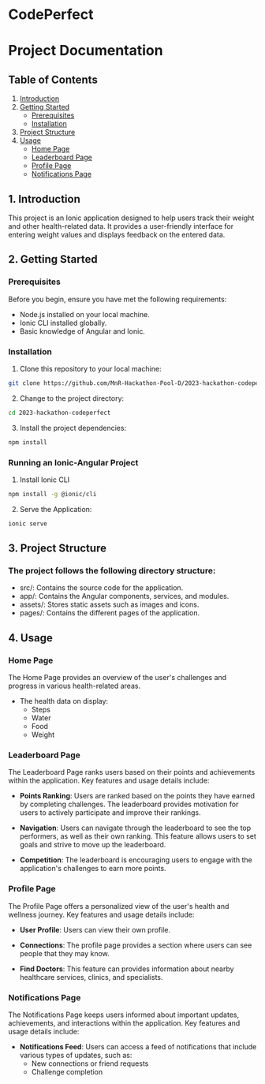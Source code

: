 # CodePerfect
# Project Documentation

## Table of Contents

1. [Introduction](#introduction)
2. [Getting Started](#getting-started)
    - [Prerequisites](#prerequisites)
    - [Installation](#installation)
3. [Project Structure](#project-structure)
4. [Usage](#usage)
    - [Home Page](#home-page)
    - [Leaderboard Page](#leaderboard-page)
    - [Profile Page](#profile-page)
    - [Notifications Page](#notifications-page)
      
## 1. Introduction <a name="introduction"></a>

This project is an Ionic application designed to help users track their weight and other health-related data. It provides a user-friendly interface for entering weight values and displays feedback on the entered data.

## 2. Getting Started <a name="getting-started"></a>

### Prerequisites <a name="prerequisites"></a>

Before you begin, ensure you have met the following requirements:

- Node.js installed on your local machine.
- Ionic CLI installed globally.
- Basic knowledge of Angular and Ionic.

### Installation

1. Clone this repository to your local machine:
```bash
git clone https://github.com/MnR-Hackathon-Pool-D/2023-hackathon-codeperfect.git
```
   
2. Change to the project directory:
```bash
cd 2023-hackathon-codeperfect
```

3. Install the project dependencies:
```bash
npm install
```

### Running an Ionic-Angular Project
1. Install Ionic CLI
```bash
npm install -g @ionic/cli
```

2. Serve the Application:
```bash
ionic serve
```

## 3. Project Structure <a name="project-structure"></a>
### The project follows the following directory structure:

- src/: Contains the source code for the application.
- app/: Contains the Angular components, services, and modules.
- assets/: Stores static assets such as images and icons.
- pages/: Contains the different pages of the application.

## 4. Usage <a name="usage"></a>

### Home Page

The Home Page provides an overview of the user's challenges and progress in various health-related areas.
- The health data on display:
  - Steps
  - Water
  - Food
  - Weight

### Leaderboard Page

The Leaderboard Page ranks users based on their points and achievements within the application. Key features and usage details include:

- **Points Ranking**: Users are ranked based on the points they have earned by completing challenges. The leaderboard provides motivation for users to actively participate and improve their rankings.

- **Navigation**: Users can navigate through the leaderboard to see the top performers, as well as their own ranking. This feature allows users to set goals and strive to move up the leaderboard.

- **Competition**: The leaderboard is encouraging users to engage with the application's challenges to earn more points.

### Profile Page

The Profile Page offers a personalized view of the user's health and wellness journey. Key features and usage details include:

- **User Profile**: Users can view their own profile.

- **Connections**: The profile page provides a section where users can see people that they may know.

- **Find Doctors**: This feature can provides information about nearby healthcare services, clinics, and specialists.

### Notifications Page

The Notifications Page keeps users informed about important updates, achievements, and interactions within the application. Key features and usage details include:

- **Notifications Feed**: Users can access a feed of notifications that include various types of updates, such as:
  - New connections or friend requests
  - Challenge completion


